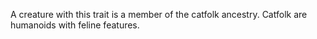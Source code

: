 A creature with this trait is a member of the catfolk ancestry. Catfolk are humanoids with feline features.